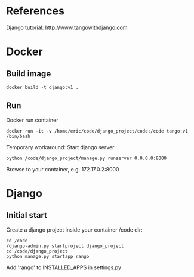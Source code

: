 # References
Django tutorial: http://www.tangowithdjango.com

# Docker
## Build image

```
docker build -t django:v1 .
```

## Run
Docker run container

```
docker run -it -v /home/eric/code/django_project/code:/code tango:v1 /bin/bash
```

Temporary workaround: Start django server

```
python /code/django_project/manage.py runserver 0.0.0.0:8000
```

Browse to your container, e.g. 172.17.0.2:8000


# Django
## Initial start
Create a django project inside your container /code dir:

```
cd /code
/django-admin.py startproject django_project
cd /code/django_project
python manage.py startapp rango
```

Add 'rango' to INSTALLED_APPS in settings.py


